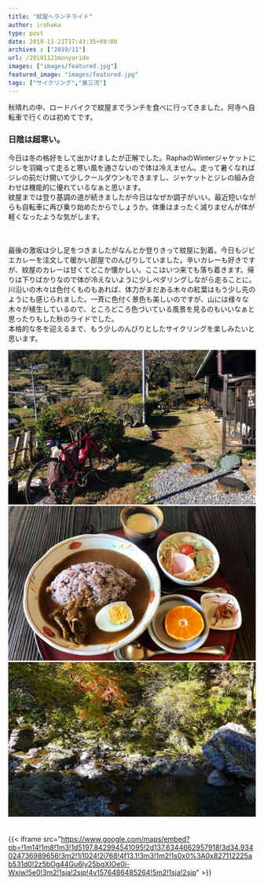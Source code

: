```yaml
---
title: "紋屋へランチライド"
author: irohaka
type: post
date: 2019-11-21T17:43:35+09:00
archives : ["2019/11"]
url: /20191121monyaride
images: ["images/featured.jpg"]
featured_image: "images/featured.jpg"
tags: ["サイクリング","奥三河"]
---
```


秋晴れの中、ロードバイクで紋屋までランチを食べに行ってきました。阿寺へ自転車で行くのは初めてです。
<!--more-->


### 日陰は超寒い。
今日は冬の格好をして出かけましたが正解でした。RaphaのWinterジャケットにジレを羽織って走ると寒い風を通さないので体は冷えません。走って暑くなればジレの前だけ開いて少しクールダウンもできますし、ジャケットとジレの組み合わせは機能的に優れているなぁと思います。  
紋屋までは登り基調の道が続きましたが今日はなぜか調子がいい。最近短いながらも自転車に再び乗り始めたからでしょうか。体重はまったく減りませんが体が軽くなったような気がします。  
  
　  

最後の激坂は少し足をつきましたがなんとか登りきって紋屋に到着。今日もジビエカレーを注文して暖かい部屋でのんびりしていました。辛いカレーも好きですが、紋屋のカレーは甘くてどこか懐かしい。ここはいつ来ても落ち着きます。帰りは下りばかりなので体が冷えないように少しペダリングしながら走ることに。川沿いの木々は色付くものもあれば、体力がまだある木々の紅葉はもう少し先のようにも感じられました。一斉に色付く景色も美しいのですが、山には様々な木々が植生しているので、ところどころ色づいている風景を見るのもいいなぁと思ったりもした秋のライドでした。  
本格的な冬を迎えるまで、もう少しのんびりとしたサイクリングを楽しみたいと思います。  

![紋屋到着](images/2019-11-21-monya-01.jpg)  
![鹿肉カレー](images/2019-11-21-monya-02.jpg)  
![日陰はめちゃくちゃ寒い](images/2019-11-21-monya-03.jpg)  

　  
{{< iframe src="https://www.google.com/maps/embed?pb=!1m14!1m8!1m3!1d5197.842994541095!2d137.6344662957918!3d34.934024736989656!3m2!1i1024!2i768!4f13.1!3m3!1m2!1s0x0%3A0x827112225ab531d0!2z5bOg44Gu6Iy25bqXIOe0i-Wxiw!5e0!3m2!1sja!2sjp!4v1576486485264!5m2!1sja!2sjp" >}}

